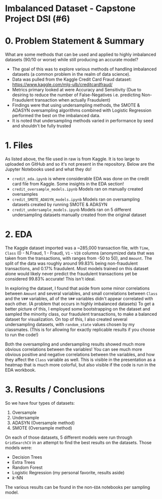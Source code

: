 # Imbalanced Dataset - Capstone Project DSI (#6)



# 0. Problem Statement & Summary
What are some methods that can be used and applied to highly imbalanced datasets (90/10 or worse) while still producing an accurate model?

- The goal of this was to explore various methods of handling imbalanced datasets (a common problem in the realm of data science).
- Data was pulled from the Kaggle Credit Card Fraud dataset: https://www.kaggle.com/mlg-ulb/creditcardfraud/
- Metrics primary looked at were Accuracy and Sensitivity (Due to desiring to reduce the number of False-Negatives i.e. predicting Non-Fraudulent transaction when actually Fraudulent)
- Findings were that using undersampling methods, the SMOTE & ADASYN oversampling algorithms combined with Logistic Regression performed the best on the imbalanced data.
- It is noted that undersampling methods varied in performance by seed and shouldn't be fully trusted


# 1. Files
As listed above, the file used in raw is from Kaggle. It is too large to uploaded on GitHub and so it's not present in the repository. Below are the Jupyter Notebooks used and what they do!

- `credit_eda.ipynb` is where considerable EDA was done on the credit card file from Kaggle. Some insights in the EDA section!
- `credit_oversample_models.ipynb` Models ran on manually created oversamples
- `credit_SMOTE_ADASYN_models.ipynb` Models ran on oversampling datasets created by running SMOTE & ADASYN
- `credit_undersample_models.ipynb` Models ran on 5 different undersampling datasets manually created from the original dataset


# 2. EDA
The Kaggle dataset imported was a ~285,000 transaction file, with `Time`, `Class` (0 - N.Fraud, 1 - Fraud), `V1` - `V28` columns (anonymized data that was taken from the transactions, with ranges from -50 to 50), and `Amount`. The split of the data was roughly around 99.83% being non-fraudulent transactions, and 0.17% fraudulent. Most models trained on this dataset alone would likely never predict the fraudulent transactions yet be considered 99.83% accurate! This isn't ideal.

In exploring the dataset, I found that aside from some minor correlations between `Amount` and several variables, and small correlations between `Class` and the `V##` variables, all of the `V##` variables didn't appear correlated with each other. (A problem that occurs in highly imbalanced datasets) To get a better picture of this, I employed some bootstrapping on the dataset and sampled the minority class, our fraudulent transactions, to make a balanced dataset for visualization. On top of this, I also created several undersampling datasets, with `random_state` values chosen by my classmates. (This is for allowing for exactly replicable results if you choose to run the code!)

Both the oversampling and undersampling results showed much more obvious correlations between the variables! You can see much more obvious positive and negative correlations between the variables, and how they affect the `Class` variable as well. This is visible in the presentation as a heatmap that is much more colorful, but also visible if the code is run in the EDA workbook.


# 3. Results / Conclusions
So we have four types of datasets:
1. Oversample
2. Undersample
3. ADASYN (Oversample method)
4. SMOTE (Oversample method)

On each of those datasets, 5 different models were run through `GridSearchCV` in an attempt to find the best results on the datasets. Those models were:
- Decision Trees
- Extra Trees
- Random Forest
- Logistic Regression (my personal favorite, results aside)
- $k$-NN

The various results can be found in the non-`EDA` notebooks per sampling model. 

